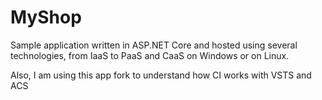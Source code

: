 # MyShop
Sample application written in ASP.NET Core and hosted using several technologies, from IaaS to PaaS and CaaS on Windows or on Linux.

Also, I am using this app fork to understand how CI works with VSTS and ACS
